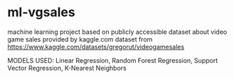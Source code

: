 # ml-vgsales
machine learning project based on publicly accessible dataset about video game sales provided by kaggle.com
dataset from https://www.kaggle.com/datasets/gregorut/videogamesales

MODELS USED:
Linear Regression,
Random Forest Regression,
Support Vector Regression,
K-Nearest Neighbors
